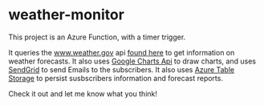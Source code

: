 # weather-monitor

This project is an Azure Function, with a timer trigger.

It queries the www.weather.gov api [found here](https://www.weather.gov/documentation/services-web-api/) to get information on weather forecasts.
It also uses [Google Charts Api](https://developers.google.com/chart/image/) to draw charts, and uses [SendGrid](https://sendgrid.com/) to send Emails to the subscribers.
It also uses [Azure Table Storage](https://azure.microsoft.com/en-us/services/storage/tables/) to persist susbscribers information and forecast reports.

Check it out and let me know what you think!
